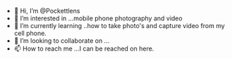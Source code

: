 - 👋 Hi, I’m @Pockettlens
- 👀 I’m interested in ...mobile phone photography and video 
- 🌱 I’m currently learning ..how to take photo's and capture video from my cell phone. 
- 💞️ I’m looking to collaborate on ...
- 📫 How to reach me ...I can be reached on here.  

<!---
Pockettlens/Pockettlens is a ✨ special ✨ repository because its `README.md` (this file) appears on your GitHub profile.
You can click the Preview link to take a look at your changes.
--->
